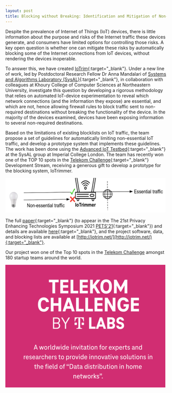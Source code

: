```yaml
---
layout: post
title: Blocking without Breaking: Identification and Mitigation of Non-Essential IoT Traffic!
---
```



Despite the prevalence of Internet of Things (IoT) devices, there is little information about the purpose and risks of the Internet traffic these devices generate, and consumers have limited options for controlling those risks. A key open question is whether one can mitigate these risks by automatically blocking some of the Internet connections from IoT devices, without rendering the devices inoperable.

To answer this, we have created [IoTrim](http://iotrim.net/){:target="_blank"}. Under a new line of work, led by Postdoctoral Research Fellow Dr Anna Mandalari of [Systems and Algorithms Laboratory (SysAL)](https://www.imperial.ac.uk/systems-algorithms-design-lab/){:target="_blank"}, in collaboration with colleagues at Khoury College of Computer Sciences at Northeastern University, investigate this question by developing a rigorous methodology that relies on automated IoT-device experimentation to reveal which network connections (and the information they expose) are essential, and which are not, hence allowing firewall rules to block traffic sent to non-required destinations without breaking the functionality of the device. In the majority of the devices examined, devices have been exposing information to several non-required destinations.

Based on the limitations of existing blocklists on IoT traffic, the team propose a set of guidelines for automatically limiting non-essential IoT traffic, and develop a prototype system that implements these guidelines. The work has been done using the [Advanced IoT Testbed](https://www.imperial.ac.uk/systems-algorithms-design-lab/research/advanced-iot-testbed/){:target="_blank"} at the SysAL group at Imperial College London. The team has recently won one of the TOP 10 spots in the [Telekom Challenge](https://telekom-challenge.com/){:target="_blank"} Development Stream, receiving a generous gift to develop a prototype for the blocking system, IoTrimmer.

<a href="https://github.com/IoTrim/iotrimlist/"><img src="https://raw.githubusercontent.com/IoTrim/iotrimlist/master/iotrim.png" width="500"/></a>

The full [paper](http://arxiv.org/abs/2105.05162){:target="_blank"} (to appear in the The 21st Privacy Enhancing Technologies Symposium 2021 [PETS'21](https://petsymposium.org/cfp21.php){:target="_blank"}) and details are available [here](https://moniotrlab.ccis.neu.edu/pets21/){:target="_blank"}, and the project software, data, and blocking lists are available at [http://iotrim.net/](http://iotrim.net/){:target="_blank"}.



Our project won one of the Top 10 spots in the <a href="https://telekom-challenge.com/">Telekom Challenge</a> amongst 180 startup teams around the world. 

<a href="https://telekom-challenge.com/"><img src="https://raw.githubusercontent.com/IoTrim/iotrimlist/master/telekom.png" width="500"/></a>


